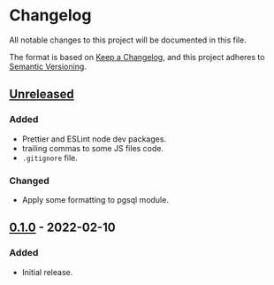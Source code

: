 # Changelog

All notable changes to this project will be documented in this file.

The format is based on [Keep a Changelog](https://keepachangelog.com/en/1.0.0/),
and this project adheres to [Semantic Versioning](https://semver.org/spec/v2.0.0.html).

## [Unreleased]
### Added
- Prettier and ESLint node dev packages.
- trailing commas to some JS files code.
- `.gitignore` file.

### Changed
- Apply some formatting to pgsql module.

## [0.1.0] - 2022-02-10
### Added
- Initial release.

[Unreleased]: https://github.com/my-jam-store/catalog-service-core/compare/0.1.0...HEAD
[0.1.0]: https://github.com/my-jam-store/catalog-service-core/releases/tag/0.1.0

